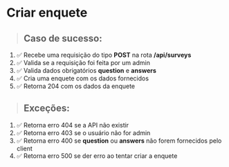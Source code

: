 # Criar enquete

> ## Caso de sucesso:
1. ✅ Recebe uma requisição do tipo **POST** na rota **/api/surveys**
1. ✅ Valida se a requisição foi feita por um admin
1. ✅ Valida dados obrigatórios **question** e **answers**
1. ✅ Cria uma enquete com os dados fornecidos
1. ✅ Retorna 204 com os dados da enquete

> ## Exceções:
1. ✅ Retorna erro 404 se a API não existir
1. ✅ Retorna erro 403 se o usuário não for admin
1. ✅ Retorna erro 400 se **question** ou **answers** não forem fornecidos pelo client
1. ✅ Retorna erro 500 se der erro ao tentar criar a enquete
